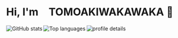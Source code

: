 # Hi, I'm　TOMOAKIWAKAWAKA 👋

<!-- Profile summary card -->
<img src="https://github-profile-summary-cards.vercel.app/api/cards/profile-details?username=tomoakiwakawaka&theme=github" alt="profile details" />

<!-- GitHub stats and top languages side-by-side -->
<img align="left" src="https://github-readme-stats.vercel.app/api?username=tomoakiwakawaka&show_icons=true&theme=tokyonight" alt="GitHub stats" />
<img align="left" src="https://github-readme-stats.vercel.app/api/top-langs/?username=tomoakiwakawaka&layout=compact&theme=tokyonight" alt="Top languages" />

<br clear="both" />
